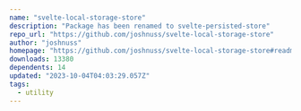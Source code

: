 ```yaml
---
name: "svelte-local-storage-store"
description: "Package has been renamed to svelte-persisted-store"
repo_url: "https://github.com/joshnuss/svelte-local-storage-store"
author: "joshnuss"
homepage: "https://github.com/joshnuss/svelte-local-storage-store#readme"
downloads: 13380
dependents: 14
updated: "2023-10-04T04:03:29.057Z"
tags: 
  - utility
---
```

